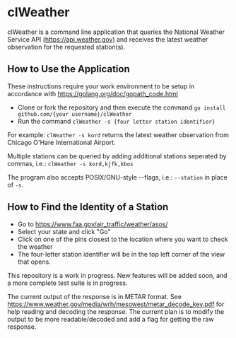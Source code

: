 # clWeather
clWeather is a command line application that queries the National Weather Service API (https://api.weather.gov) and receives the latest weather observation for the requested station(s).  

## How to Use the Application 
These instructions require your work environment to be setup in accordance with https://golang.org/doc/gopath_code.html

* Clone or fork the repository and then execute the command `go install github.com/{your username}/clWeather`  
* Run the command `clWeather -s {four letter station identifier}` 

For example: `clWeather -s kord` returns the latest weather observation from Chicago O'Hare International Airport.

Multiple stations can be queried by adding additional stations seperated by commas, i.e.: `clWeather -s kord,kjfk,kbos`

The program also accepts POSIX/GNU-style --flags, i.e.: `--station` in place of `-s`.


## How to Find the Identity of a Station
* Go to https://www.faa.gov/air_traffic/weather/asos/
* Select your state and click "Go"
* Click on one of the pins closest to the location where you want to check the weather
* The four-letter station identifier will be in the top left corner of the view that opens.



This repository is a work in progress. New features will be added soon, and a more complete test suite is in progress. 

The current output of the response is in METAR format. See https://www.weather.gov/media/wrh/mesowest/metar_decode_key.pdf for help reading and decoding the response. The current plan is to modify the output to be more readable/decoded and add a flag for getting the raw response. 